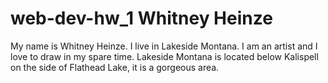 # web-dev-hw_1 Whitney Heinze

My name is Whitney Heinze. I live in Lakeside Montana. I am an artist and I love to draw in my spare time. Lakeside Montana is located below Kalispell on the side of Flathead Lake, it is a gorgeous area.
